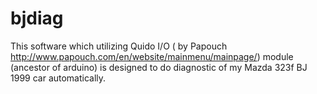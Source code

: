 # bjdiag

This software which utilizing Quido I/O ( by Papouch http://www.papouch.com/en/website/mainmenu/mainpage/) module (ancestor of arduino) is designed to do diagnostic of my Mazda 323f BJ 1999 car automatically.
